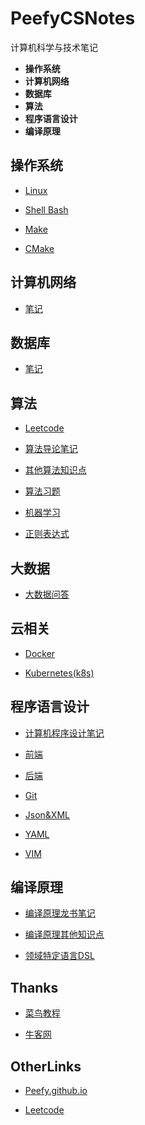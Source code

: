 # PeefyCSNotes

计算机科学与技术笔记

* **操作系统** 
* **计算机网络** 
* **数据库** 
* **算法**
* **程序语言设计**
* **编译原理**

## 操作系统

* [Linux](https://github.com/Peefy/PeefyCSNotes/blob/master/doc/README_OS.md)

* [Shell Bash](https://github.com/Peefy/PeefyCSNotes/blob/master/doc/README_SHELL.md)

* [Make](https://github.com/Peefy/CppInVSCode/blob/master/makefile)

* [CMake](https://github.com/Peefy/PeefyCSNotes/blob/master/doc/README_CMAKE.md)

## 计算机网络

* [笔记](https://github.com/Peefy/PeefyCSNotes/blob/master/doc/README_NETWORK.md)

## 数据库 

* [笔记](https://github.com/Peefy/PeefyCSNotes/blob/master/doc/README_DATABASE.md)

## 算法 

* [Leetcode](https://github.com/Peefy/PeefyLeetCode)

* [算法导论笔记](https://github.com/Peefy/IntroductionToAlgorithm.Python)

* [其他算法知识点](https://github.com/Peefy/PeefyCSNotes/blob/master/doc/README_ALGORITHM.md)

* [算法习题](https://github.com/Peefy/PeefyCSNotes/blob/master/doc/README_ALGORITHM_PRACTICE.md)

* [机器学习](https://github.com/Peefy/PeefyCSNotes/blob/master/doc/README_MACHINE_LEARNING.md)

* [正则表达式](https://github.com/Peefy/PeefyCSNotes/blob/master/doc/README_REGEX.md)

## 大数据

* [大数据问答](https://github.com/Peefy/PeefyCSNotes/blob/master/doc/README_BIGDATA.md)

## 云相关

* [Docker](https://github.com/Peefy/PeefyCSNotes/blob/master/doc/README_DOCKER.md)

* [Kubernetes(k8s)](https://github.com/Peefy/PeefyCSNotes/blob/master/doc/README_KUBERNETES.md)

## 程序语言设计

* [计算机程序设计笔记](https://github.com/Peefy/PeefyCSNotes/blob/master/doc/README_CODING.md)

* [前端](https://github.com/Peefy/PeefyCSNotes/blob/master/doc/README_FRONTEND.md)

* [后端](https://github.com/Peefy/PeefyCSNotes/blob/master/doc/README_BACKEND.md)

* [Git](https://github.com/Peefy/PeefyCSNotes/blob/master/doc/README_GIT.md)

* [Json&XML](https://github.com/Peefy/PeefyCSNotes/blob/master/doc/README_JSON_XML.md)

* [YAML](https://github.com/Peefy/PeefyCSNotes/blob/master/doc/README_YAML.md)

* [VIM](https://github.com/Peefy/PeefyCSNotes/blob/master/doc/README_VIM.md)

## 编译原理 

* [编译原理龙书笔记](https://github.com/Peefy/CompileDragonBook.Cpp/blob/master/doc/NOTE.md)

* [编译原理其他知识点](https://github.com/Peefy/PeefyCSNotes/blob/master/doc/README_COMPILE.md)

* [领域特定语言DSL](https://github.com/Peefy/CompileDragonBook.Cpp/blob/master/doc/DSL.md)

## Thanks

* [菜鸟教程](http://www.runoob.com/)

* [牛客网](https://www.nowcoder.com/)

## OtherLinks

* [Peefy.github.io](https://peefy.github.io/)

* [Leetcode](https://leetcode-cn.com/problemset/all/)
